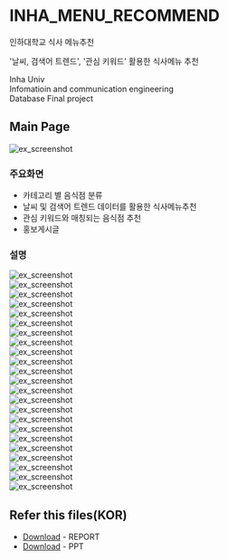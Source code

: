 # INHA_MENU_RECOMMEND
인하대학교 식사 메뉴추천

'날씨, 검색어 트렌드', '관심 키워드' 활용한 식사메뉴 추천

Inha Univ   
Infomatioin and communication engineering   
Database
Final project   

## Main Page
![ex_screenshot](md_img/img_1.jpg)   

### 주요화면
* 카테고리 별 음식점 분류
* 날씨 및 검색어 트렌드 데이터를 활용한 식사메뉴추천
* 관심 키워드와 매칭되는 음식점 추천
* 홍보게시글

### 설명
![ex_screenshot](md_img/img_2.PNG)   
![ex_screenshot](md_img/img_3.PNG)   
![ex_screenshot](md_img/img_4.PNG)   
![ex_screenshot](md_img/img_5.PNG)   
![ex_screenshot](md_img/img_6.PNG)   
![ex_screenshot](md_img/img_7.PNG)   
![ex_screenshot](md_img/img_8.PNG)   
![ex_screenshot](md_img/img_9.PNG)   
![ex_screenshot](md_img/img_10.PNG)   
![ex_screenshot](md_img/img_11.PNG)   
![ex_screenshot](md_img/img_12.PNG)   
![ex_screenshot](md_img/img_13.PNG)   
![ex_screenshot](md_img/img_14.PNG)   
![ex_screenshot](md_img/img_15.PNG)   
![ex_screenshot](md_img/img_16.PNG)   
![ex_screenshot](md_img/img_17.PNG)   
![ex_screenshot](md_img/img_18.PNG)   
![ex_screenshot](md_img/img_19.PNG)   
![ex_screenshot](md_img/img_20.PNG)   
![ex_screenshot](md_img/img_21.PNG)   
![ex_screenshot](md_img/img_22.PNG)   
![ex_screenshot](md_img/img_24.PNG)  
![ex_screenshot](md_img/img_23.PNG)    


## Refer this files(KOR)
* [Download](https://drive.google.com/file/d/1uPG28E15cxgN1PsLrNsEYnel_gKDrXWN/view?usp=sharing) - REPORT
* [Download](https://drive.google.com/file/d/1RmNIMnBvVwuK1a8MCibUr1JwHPpNwTdk/view?usp=sharing) - PPT

